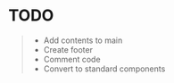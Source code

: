 # TODO  
> - Add contents to main
> - Create footer
> - Comment code
> - Convert to standard components
